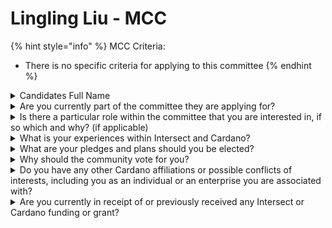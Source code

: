 # Lingling Liu  - MCC

{% hint style="info" %}
MCC Criteria:

* There is no specific criteria for applying to this committee
{% endhint %}

<details>

<summary>Candidates Full Name</summary>

Lingling Liu

</details>



<details>

<summary>Are you currently part of the committee they are applying for?</summary>

No&#x20;

</details>



<details>

<summary>Is there a particular role within the committee that you are interested in, if so which and why? (if applicable)</summary>

I am particularly interested in the role of sports chair within the committee. With over 30 years of proven experience in the sports industry, I have witnessed firsthand the transformative power of sports. Like many other sectors, the sports industry is at a pivotal point where change is essential. Nelson Mandela once said, "Sport has the power to change the world." I firmly believe in this vision. My goal is to focus on the sports community, leveraging my extensive background to drive innovation and technological advancements. By embracing new technologies and innovative approaches, we can enhance the impact of sports on society, fostering inclusivity, health, and community spirit, thus helping Cardano with mass adoption.

</details>



<details>

<summary>What is your experiences within Intersect and Cardano?</summary>

I came across the Cardano blockchain in early 2021 and have been an active advocate of Cardano ever since. I have worked as a consultant for NMKR.io as Head of Sports Partnership since January 2023 and I am also the Chinese translator for John Greene's book Cardano for the Masses, which will be published next year. I came across Intersect because of the Cardano Consitutitional Workshop and recently have been to the one in London, and it was fantastic experience.

</details>



<details>

<summary>What are your pledges and plans should you be elected?</summary>

If elected as a committee member in the sports field, I pledge to lead initiatives that leverage the transformative power of sports to foster unity and enhance the well-being of our community. My vision aligns with the Cardano community's values of decentralization, transparency, and inclusivity.

1. Promoting Inclusivity and Participation: I will work to ensure that sports programs are accessible to all, regardless of age, ability, or background. By creating inclusive opportunities, we can bring diverse groups together, fostering a sense of belonging and community spirit.
2. Leveraging Blockchain Technology: Utilizing Cardano's blockchain technology, I aim to introduce innovative solutions for managing sports events, memberships, and rewards. This will enhance transparency, security, and efficiency in our operations, setting a new standard for sports management.
3. Community Wellbeing: I am committed to promoting a healthy lifestyle through sports. By organizing regular events and workshops, we can encourage physical activity and mental well-being, contributing to a healthier and happier community.
4. Education and Empowerment: I will focus on educational programs that empower individuals with the skills and knowledge to excel in sports and beyond. By providing training and development opportunities, we can nurture talent and inspire future leaders.

</details>



<details>

<summary>Why should the community vote for you?</summary>

I have more than 30 years of mega events management experience and also I want to devote my time and knowledge to the Cardano Community. My experience equips me to guide the committee in making informed decisions that will benefit the entire sports community. Together, we can harness the power of sports to create a more united, healthy, and sustainable future for all.

</details>



<details>

<summary>Do you have any other Cardano affiliations or possible conflicts of interests, including you as an individual or an enterprise you are associated with?</summary>

I work as a consultant with a focus on integrating sports projects into the Cardano ecosystem. My role involves assisting sports entities, personalities, and organizations in developing blockchain strategies. I collaborate with various applications within the Cardano ecosystem to provide tailored solutions for sports projects. I do not foresee any conflicts of interest arising from my current engagements.

</details>



<details>

<summary>Are you currently in receipt of or previously received any Intersect or Cardano funding or grant?</summary>

No

</details>
